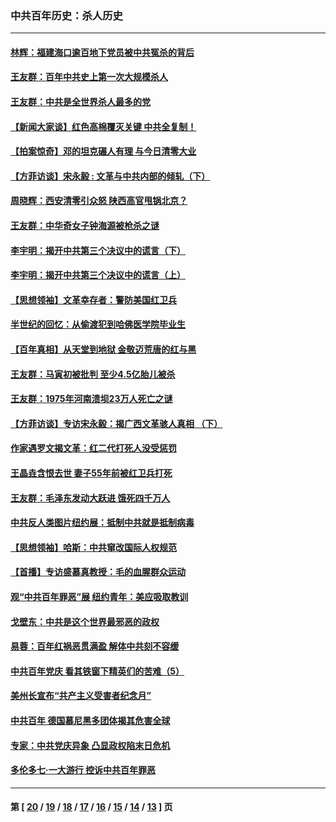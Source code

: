 ### 中共百年历史：杀人历史
---
#### [林辉：福建海口逾百地下党员被中共冤杀的背后](../../pages/nf1176106/n13878946.md?02100430) 
#### [王友群：百年中共史上第一次大规模杀人](../../pages/nf1176106/n13863785.md?02100430) 
#### [王友群：中共是全世界杀人最多的党](../../pages/nf1176106/n13860689.md?02100430) 
#### [【新闻大家谈】红色高棉覆灭关键 中共全复制！](../../pages/nf1176106/n13850222.md?02100430) 
#### [【拍案惊奇】邓的坦克碾人有理 与今日清零大业](../../pages/nf1176106/n13729574.md?02100430) 
#### [【方菲访谈】宋永毅 : 文革与中共内部的倾轧（下）](../../pages/nf1176106/n13486836.md?02100430) 
#### [周晓辉：西安清零引众怒 陕西高官甩锅北京？](../../pages/nf1176106/n13484627.md?02100430) 
#### [王友群：中华奇女子钟海源被枪杀之谜](../../pages/nf1176106/n13430555.md?02100430) 
#### [李宇明：揭开中共第三个决议中的谎言（下）](../../pages/nf1176106/n13389389.md?02100430) 
#### [李宇明：揭开中共第三个决议中的谎言（上）](../../pages/nf1176106/n13388697.md?02100430) 
#### [【思想领袖】文革幸存者：警防美国红卫兵](../../pages/nf1176106/n13339289.md?02100430) 
#### [半世纪的回忆：从偷渡犯到哈佛医学院毕业生](../../pages/nf1176106/n13345328.md?02100430) 
#### [【百年真相】从天堂到地狱 金敬迈荒唐的红与黑](../../pages/nf1176106/n13336995.md?02100430) 
#### [王友群：马寅初被批判 至少4.5亿胎儿被杀](../../pages/nf1176106/n13260313.md?02100430) 
#### [王友群：1975年河南溃坝23万人死亡之谜](../../pages/nf1176106/n13231576.md?02100430) 
#### [【方菲访谈】专访宋永毅：揭广西文革骇人真相 （下）](../../pages/nf1176106/n13209074.md?02100430) 
#### [作家遇罗文揭文革：红二代打死人没受惩罚](../../pages/nf1176106/n13205254.md?02100430) 
#### [王晶垚含恨去世 妻子55年前被红卫兵打死](../../pages/nf1176106/n13203590.md?02100430) 
#### [王友群：毛泽东发动大跃进 饿死四千万人](../../pages/nf1176106/n13177158.md?02100430) 
#### [中共反人类图片纽约展：抵制中共就是抵制病毒](../../pages/nf1176106/n13115371.md?02100430) 
#### [【思想领袖】哈斯：中共窜改国际人权规范](../../pages/nf1176106/n13053647.md?02100430) 
#### [【首播】专访盛慕真教授：毛的血腥群众运动](../../pages/nf1176106/n13091782.md?02100430) 
#### [观“中共百年罪恶”展 纽约青年：美应吸取教训](../../pages/nf1176106/n13085246.md?02100430) 
#### [戈壁东：中共是这个世界最邪恶的政权](../../pages/nf1176106/n13085641.md?02100430) 
#### [易蓉：百年红祸恶贯满盈 解体中共刻不容缓](../../pages/nf1176106/n13084455.md?02100430) 
#### [中共百年党庆 看其铁窗下精英们的苦难（5）](../../pages/nf1176106/n13076766.md?02100430) 
#### [美州长宣布“共产主义受害者纪念月”](../../pages/nf1176106/n13074024.md?02100430) 
#### [中共百年 德国慕尼黑多团体揭其危害全球](../../pages/nf1176106/n13068873.md?02100430) 
#### [专家：中共党庆异象 凸显政权陷末日危机](../../pages/nf1176106/n13067084.md?02100430) 
#### [多伦多七·一大游行 控诉中共百年罪恶](../../pages/nf1176106/n13062043.md?02100430) 

---
#### 第 [ [20](./20.md?02100430) / [19](./19.md?02100430) / [18](./18.md?02100430) / [17](./17.md?02100430) / [16](./16.md?02100430) / [15](./15.md?02100430) / [14](./14.md?02100430) / [13](./13.md?02100430) ] 页
